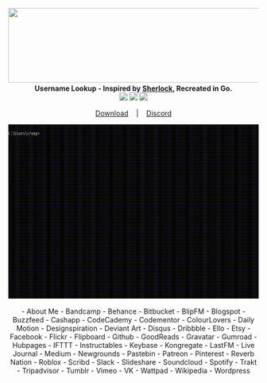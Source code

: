 <p align=center>

  <img src="https://raw.githubusercontent.com/audioo/goseek/main/images/banner3.png" width = "550" height="150"/>

  <br>
  <span><strong>Username Lookup - Inspired by <a href="https://github.com/sherlock-project/sherlock">Sherlock</a>, Recreated in Go.</strong></span>
  <br>
  <a target="_blank" href="https://golang.org/doc/go1.15" title="Go version: 1.15"><img src="https://img.shields.io/badge/Go version-1.15-blue.svg"></a>
  <a target="_blank" href="LICENSE" title="License: MIT"><img src="https://img.shields.io/badge/License-MIT-blue.svg"></a>
  <a target="_blank" href="VERSION" title="Version: 1.0"><img src="https://img.shields.io/badge/Version-1.0-blue.svg"></a>
</p>

<p align="center">
  <a href="https://github.com/audioo/goseek">Download</a>
  &nbsp;&nbsp;&nbsp;|&nbsp;&nbsp;&nbsp;
  <a href="https://discord.gg/jnENWWp">Discord</a>
</p>

<p align="center">
<a href="">
<img src="./images/demoFast.gif" width="600" height="350"/>
</a>
</p>


<p align="center">
 - About Me
 - Bandcamp
 - Behance
 - Bitbucket
 - BlipFM
 - Blogspot
 - Buzzfeed
 - Cashapp
 - CodeCademy
 - Codementor
 - ColourLovers
 - Daily Motion
 - Designspiration
 - Deviant Art
 - Disqus
 - Dribbble
 - Ello
 - Etsy
 - Facebook
 - Flickr
 - Flipboard
 - Github
 - GoodReads
 - Gravatar
 - Gumroad
 - Hubpages
 - IFTTT
 - Instructables
 - Keybase
 - Kongregate
 - LastFM
 - Live Journal
 - Medium
 - Newgrounds
 - Pastebin
 - Patreon
 - Pinterest
 - Reverb Nation
 - Roblox
 - Scribd
 - Slack
 - Slideshare
 - Soundcloud
 - Spotify
 - Trakt
 - Tripadvisor
 - Tumblr
 - Vimeo
 - VK
 - Wattpad
 - Wikipedia
 - Wordpress
</p>
